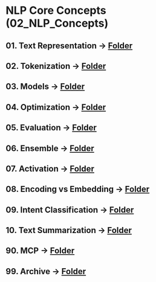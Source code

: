 # NLP Core Concepts (02_NLP_Concepts)

## 01. Text Representation → [Folder](01_Text_Representation)
## 02. Tokenization        → [Folder](02_Tokenization)
## 03. Models              → [Folder](03_Models)
## 04. Optimization        → [Folder](04_Optimization)
## 05. Evaluation          → [Folder](05_Evaluation)
## 06. Ensemble            → [Folder](06_Ensemble)
## 07. Activation          → [Folder](07_Activation)
## 08. Encoding vs Embedding → [Folder](08_Encoding_vs_Embedding)
## 09. Intent Classification → [Folder](09_Intent_Classification)
## 10. Text Summarization  → [Folder](10_Text_Summarization)
## 90. MCP                 → [Folder](90_MCP)
## 99. Archive             → [Folder](99__archive)
